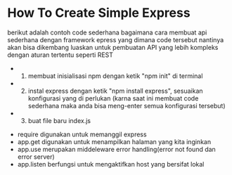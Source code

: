 # How To Create Simple Express
berikut adalah contoh code sederhana bagaimana cara membuat api sederhana dengan framework epress yang dimana code tersebut nantinya akan bisa dikembang luaskan untuk pembuatan API yang lebih kompleks dengan aturan tertentu seperti REST

* 1. membuat inisialisasi npm dengan ketik "npm init" di terminal
* 2. instal express dengan ketik "npm install express", sesuaikan konfigurasi yang di perlukan (karna saat ini membuat code sederhana maka anda bisa meng-enter semua konfigurasi tersebut)
* 3. buat file baru index.js
- require digunakan untuk memanggil express
- app.get digunakan untuk menampilkan halaman yang kita inginkan
- app.use merupakan middeleware error handling(error not found dan error server)
- app.listen berfungsi untuk mengaktifkan host yang bersifat lokal 
